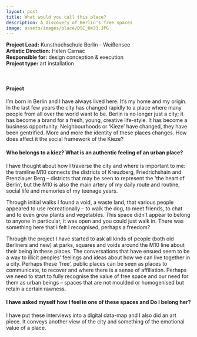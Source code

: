 ```yaml
---
layout: post
title: What would you call this place?
description: A discovery of Berlin's free spaces
image: assets/images/place/DSC_0433.JPG
---
```

**Project Lead:** Kunsthochschule Berlin - Weißensee<br />
**Artistic Direction:** Helen Carnac<br />
**Responsible for:** design conception & execution <br />
**Project type:** art installation

<div class="row">
    <div class="6u 12u$(small)">
        <div class="row 50% uniform">
        <span class="image fit"><img src="{{ site.url | absolute_path}}/assets/images/place/ditte.jpg" alt="" /></span>
        <span class="image fit"><img src="{{ site.url | absolute_path}}/assets/images/place/Karte komplett.jpg" alt="" /></span>
		<div class="6u"><span class="image fit"><img src="{{ site.url | absolute_path}}/assets/images/place/boxhagener platz.jpg" alt="" /></span></div>
		<div class="6u"><span class="image fit"><img src="{{ site.url | absolute_path}}/assets/images/place/comenius platz.jpg" alt="" /></span></div>
        <span class="image fit"><img src="{{ site.url | absolute_path}}/assets/images/place/DSC_0433.JPG" alt="" /></span>
</div>  
        </div>
	    <div class="6u 12u$(small)">
        <h4>Project</h4> 
        <p>I’m born in Berlin and I have always lived here. It’s my home and my origin. In the last few years the city has changed rapidly to a place where many people from all over the world want to be. Berlin is no longer just a city; it has become a brand for a fresh, young, creative life-style. It has become a business opportunity. Neighbourhoods or ‘Kieze’ have changed, they have been gentrified. More and more the identity of these places changes. How does affect it the social framework of the Kieze?</p>
        <h4>Who belongs to a kiez? What is an authentic feeling of an urban place?</h4>
        <p>I have thought about how I traverse the city and where is important to me: the tramline M10 connects the districts of Kreuzberg, Friedrichshain and Prenzlauer Berg – districts that may be seen to represent the 'the heart of Berlin’, but the M10 is also the main artery of my daily route and routine, social life and memories of my teenage years.</p> 
        <p>Through initial walks I found a void, a waste land, that various people appeared to use recreationally – to walk the dog, to meet friends, to chat and to even grow plants and vegetables. This space didn’t appear to belong to anyone in particular, it was open and you could just walk in. There was something here that I felt I recognised, perhaps a freedom?</p> 
        <p>Through the project I have started to ask all kinds of people (both old Berliners and new) at parks, squares and voids around the M10 line about their being in these places. The conversations that have ensued seem to be a way to illicit peoples’ feelings and ideas about how we can live together in a city. Perhaps these ‘free’, public places can be seen as places to communicate, to recover and where there is a sense of affiliation. Perhaps we need to start to fully recognise the value of free space and our need for them as urban beings – spaces that are not moulded or homogenised but retain a certain rawness.</p>
        <h4>I have asked myself how I feel in one of these spaces and Do I belong her?</h4>
        <p>I have put these interviews into a digital data-map and I also did an art piece. It conveys another view of the city and something of the emotional value of a place.</p>



